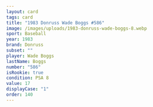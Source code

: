 ```yaml
---
layout: card
tags: card
title: "1983 Donruss Wade Boggs #586"
image: /images/uploads/1983-donruss-wade-boggs-8.webp
sport: Baseball
year: 1983
brand: Donruss
subset: ""
player: Wade Boggs
lastName: Boggs
number: "586"
isRookie: true
condition: PSA 8
value: 17
displayCase: "1"
order: 140
---
```

